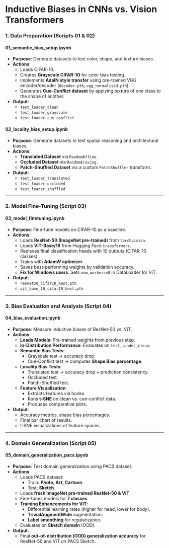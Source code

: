# Inductive Biases in CNNs vs. Vision Transformers

### 1. Data Preparation (Scripts 01 & 02)

#### **01_semantic_bias_setup.ipynb**
- **Purpose**: Generate datasets to test color, shape, and texture biases.
- **Actions**:
  - Loads CIFAR-10.
  - Creates **Grayscale CIFAR-10** for color bias testing.
  - Implements **AdaIN style transfer** using pre-trained VGG encoder/decoder (`decoder.pth`, `vgg_normalised.pth`).
  - Generates **Cue-Conflict dataset** by applying texture of one class to the shape of another.
- **Output**:  
  - `test_loader_clean`  
  - `test_loader_grayscale`  
  - `test_loader_cue_conflict`

#### **02_locality_bias_setup.ipynb**
- **Purpose**: Generate datasets to test spatial reasoning and architectural biases.
- **Actions**:
  - **Translated Dataset** via `RandomAffine`.
  - **Occluded Dataset** via `RandomErasing`.
  - **Patch-Shuffled Dataset** via a custom `PatchShuffler` transform.
- **Output**:  
  - `test_loader_translated`  
  - `test_loader_occluded`  
  - `test_loader_shuffled`

---

### 2. Model Fine-Tuning (Script 03)

#### **03_model_finetuning.ipynb**
- **Purpose**: Fine-tune models on CIFAR-10 as a baseline.
- **Actions**:
  - Loads **ResNet-50 (ImageNet pre-trained)** from `torchvision`.
  - Loads **ViT-Base/16** from Hugging Face `transformers`.
  - Replaces final classification heads with 10 outputs (CIFAR-10 classes).
  - Trains with **AdamW optimizer**.
  - Saves best-performing weights by validation accuracy.
  - **Fix for Windows users**: Sets `num_workers=0` in DataLoader for ViT.
- **Output**:  
  - `resnet50_cifar10_best.pth`  
  - `vit_base_16_cifar10_best.pth`

---

### 3. Bias Evaluation and Analysis (Script 04)

#### **04_bias_evaluation.ipynb**
- **Purpose**: Measure inductive biases of ResNet-50 vs. ViT.
- **Actions**:
  - **Loads Models**: Pre-trained weights from previous step.
  - **In-Distribution Performance**: Evaluates on `test_loader_clean`.
  - **Semantic Bias Tests**:
    - Grayscale test → accuracy drop.
    - Cue-Conflict test → computes **Shape Bias percentage**.
  - **Locality Bias Tests**:
    - Translated test → accuracy drop + prediction consistency.
    - Occluded test.
    - Patch-Shuffled test.
  - **Feature Visualization**:
    - Extracts features via hooks.
    - Runs **t-SNE** on clean vs. cue-conflict data.
    - Produces comparative plots.
- **Output**:
  - Accuracy metrics, shape bias percentages.
  - Final bar chart of results.
  - t-SNE visualizations of feature spaces.

---

### 4. Domain Generalization (Script 05)

#### **05_domain_generalization_pacs.ipynb**
- **Purpose**: Test domain generalization using PACS dataset.
- **Actions**:
  - Loads PACS dataset:
    - Train: **Photo, Art, Cartoon**
    - Test: **Sketch**
  - Loads **fresh ImageNet pre-trained ResNet-50 & ViT**.
  - Fine-tunes models for **7 classes**.
  - **Training Enhancements for ViT**:
    - Differential learning rates (higher for head, lower for body).
    - **TrivialAugmentWide** augmentation.
    - **Label smoothing** for regularization.
  - Evaluates on **Sketch domain** (OOD).
- **Output**:
  - Final **out-of-distribution (OOD) generalization accuracy** for ResNet-50 and ViT on PACS Sketch.

